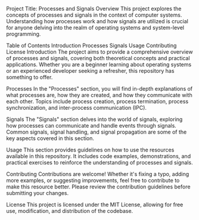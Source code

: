 
Project Title: Processes and Signals
Overview
This project explores the concepts of processes and signals in the context of computer systems. Understanding how processes work and how signals are utilized is crucial for anyone delving into the realm of operating systems and system-level programming.

Table of Contents
Introduction
Processes
Signals
Usage
Contributing
License
Introduction
The project aims to provide a comprehensive overview of processes and signals, covering both theoretical concepts and practical applications. Whether you are a beginner learning about operating systems or an experienced developer seeking a refresher, this repository has something to offer.

Processes
In the "Processes" section, you will find in-depth explanations of what processes are, how they are created, and how they communicate with each other. Topics include process creation, process termination, process synchronization, and inter-process communication (IPC).

Signals
The "Signals" section delves into the world of signals, exploring how processes can communicate and handle events through signals. Common signals, signal handling, and signal propagation are some of the key aspects covered in this section.

Usage
This section provides guidelines on how to use the resources available in this repository. It includes code examples, demonstrations, and practical exercises to reinforce the understanding of processes and signals.

Contributing
Contributions are welcome! Whether it's fixing a typo, adding more examples, or suggesting improvements, feel free to contribute to make this resource better. Please review the contribution guidelines before submitting your changes.

License
This project is licensed under the MIT License, allowing for free use, modification, and distribution of the codebase.
